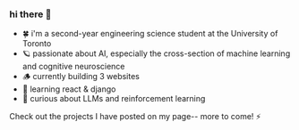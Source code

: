 ### hi there 🐋

- 🍀 i'm a second-year engineering science student at the University of Toronto 
- 🪐 passionate about AI, especially the cross-section of machine learning and cognitive neuroscience
- 🪵 currently building 3 websites
- 🌱 learning react & django
- 💫 curious about LLMs and reinforcement learning

Check out the projects I have posted on my page-- more to come! ⚡

<!--
**jessicaxtang/jessicaxtang** is a ✨ _special_ ✨ repository because its `README.md` (this file) appears on your GitHub profile.

Here are some ideas to get you started:

- 🔭 I’m currently working on ...
- 🌱 I’m currently learning ...
- 👯 I’m looking to collaborate on ...
- 🤔 I’m looking for help with ...
- 💬 Ask me about ...
- 📫 How to reach me: ...
- 😄 Pronouns: ...
- ⚡ Fun fact: ...
-->

